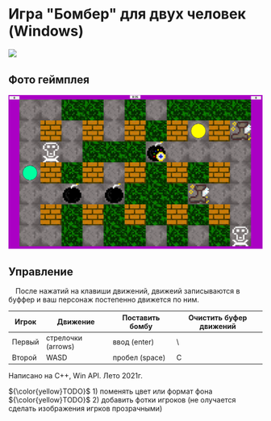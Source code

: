 # Игра "Бомбер" для двух человек (Windows)

[<img src="Info/I_Icon.ico" width="160"/>](Info/I_Icon.ico)

## Фото геймплея

[<img src="Info/in_game.jpg" width="600"/>](Info/in_game.jpg)

## Управление
&emsp;После нажатий на клавиши движений, движеий записываются в буффер и ваш персонаж постепенно движется по ним.<br>

|Игрок|Движение|Поставить бомбу|Очистить буфер движений|
|-|-|-|-|
|Первый|стрелочки (arrows)|ввод (enter)|\\ |
|Второй|WASD|пробел (space)|C|


Написано на C++, Win API. Лето 2021г.

 ${\color{yellow}TODO}$ 1) поменять цвет или формат фона
 ${\color{yellow}TODO}$ 2) добавить фотки игроков (не олучается сделать изображения игрков прозрачными)